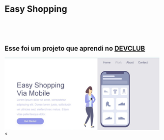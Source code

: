

<h1>Easy Shopping</h1>
<br>
<br>
<br>
<h2>Esse foi um projeto que aprendi no <a href="https://aulas.devclub.com.br/members/home">DEVCLUB</a></h2>

<img src="https://github.com/williamvasconcelos2023/projeto-easy-01/blob/main/WhatsApp%20Image%202023-09-12%20at%2015.31.28.jpeg?raw=true" />
<
